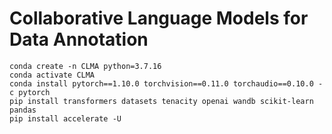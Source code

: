 # Collaborative Language Models for Data Annotation



```shell
conda create -n CLMA python=3.7.16
conda activate CLMA
conda install pytorch==1.10.0 torchvision==0.11.0 torchaudio==0.10.0 -c pytorch
pip install transformers datasets tenacity openai wandb scikit-learn pandas
pip install accelerate -U
```